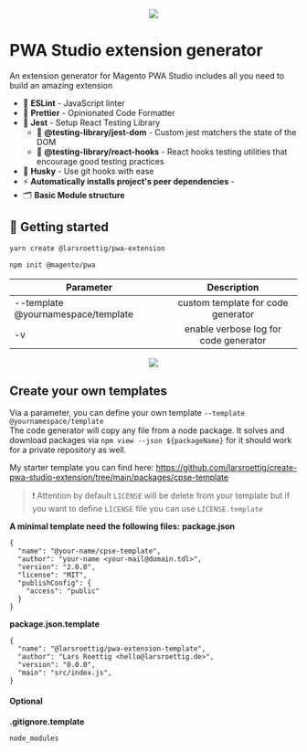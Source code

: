 <p align="center">
  <img src="https://raw.githubusercontent.com/larsroettig/create-pwa-studio-extension/main/static/starter_img.jpg">
</p>


# PWA Studio extension generator 

An extension generator for Magento PWA Studio includes all you need to build an amazing extension

- 📏 **ESLint** - JavaScript linter
- 💖 **Prettier** - Opinionated Code Formatter
- 📄 **Jest** - Setup React Testing Library
    - 🦉 **@testing-library/jest-dom** - Custom jest matchers the state of the DOM
    - 🐏 **@testing-library/react-hooks** - React hooks testing utilities that encourage good testing practices
- 🐶 **Husky** - Use git hooks with ease
- ⚡  **Automatically installs project's peer dependencies** - 
- 🗂 **Basic Module structure**

## 🚀 Getting started

```bash
yarn create @larsroettig/pwa-extension 
```

```bash
npm init @magento/pwa
```

 Parameter |  Description  | 
|----------|:-------------:|
| --template @yournamespace/template | custom template for code generator | 
| -v       | enable verbose log for code generator |  

<p align="center">
  <img src="https://raw.githubusercontent.com/larsroettig/create-pwa-studio-extension/main/static/console.png">
</p>

## Create your own templates
Via a parameter, you can define your own template  `--template @yournamespace/template`  
The code generator will copy any file from a node package. It solves and
download packages via `npm view --json ${packageName}` for it should work for a private repository as well. 

My starter template you can find here:
https://github.com/larsroettig/create-pwa-studio-extension/tree/main/packages/cpse-template

> :heavy_exclamation_mark:  Attention by default `LICENSE` will be delete from your template
> but if you want to define `LICENSE` file you can use `LICENSE.template`

**A minimal template need the following files:**
**package.json**
```
{
  "name": "@your-name/cpse-template",
  "author": "your-name <your-mail@domain.tdl>",
  "version": "2.0.0",
  "license": "MIT",
  "publishConfig": {
    "access": "public"
  }
}
```

**package.json.template**
```
{
  "name": "@larsroettig/pwa-extension-template",
  "author": "Lars Roettig <hello@larsroettig.de>",
  "version": "0.0.0",
  "main": "src/index.js",
}
```

#### Optional 

**.gitignore.template**
```
node_modules
```
